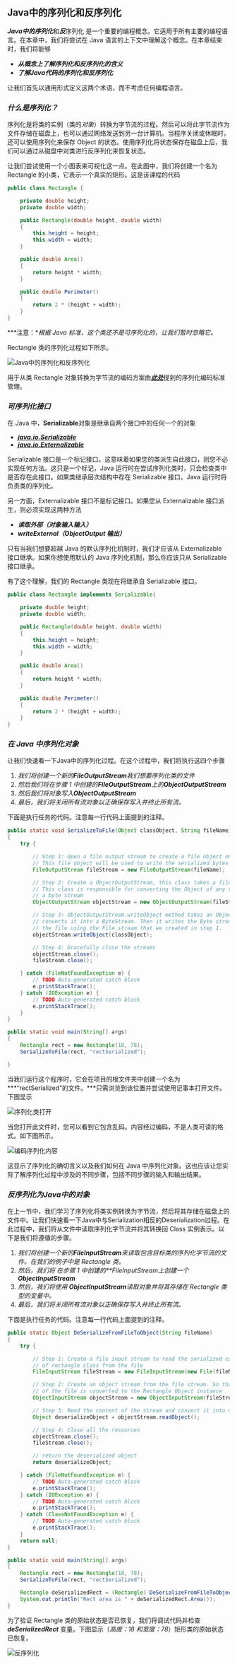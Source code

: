 ## Java中的序列化和反序列化

***Java中的序列化***和***反***序列化 是一个重要的编程概念。它适用于所有主要的编程语言。在本章中，我们将尝试在 Java 语言的上下文中理解这个概念。在本章结束时，我们将能够

-   ***从概念上了解序列化和反序列化的含义***
-   ***了解Java代码的序列化和反序列化***

让我们首先以通用形式定义这两个术语，而不考虑任何编程语言。

### ***什么是序列化？***

序列化是将类的实例（类的*对象*）转换为字节流的过程。然后可以将此字节流作为文件存储在磁盘上，也可以通过网络发送到另一台计算机。当程序关闭或休眠时，还可以使用序列化来保存 Object 的状态。使用序列化将状态保存在磁盘上后，我们可以通过从磁盘中对类进行反序列化来恢复状态。

让我们尝试使用一个小图表来可视化这一点。在此图中，我们将创建一个名为 Rectangle 的小类，它表示一个真实的矩形。这是该课程的代码

```java
public class Rectangle {

	private double height;
	private double width;

	public Rectangle(double height, double width)
	{
		this.height = height;
		this.width = width;
	}

	public double Area()
	{
		return height * width;
	}

	public double Perimeter()
	{
		return 2 * (height + width);
	}
}
```

***注意：**根据 Java 标准，这个类还不是可序列化的，让我们暂时忽略它。*

Rectangle 类的序列化过程如下所示。

![Java中的序列化和反序列化](https://toolsqa.com/gallery/Rest%20Assured/1.Serialization%20and%20Deserialization%20in%20Java.png)

用于从类 Rectangle 对象转换为字节流的编码方案由[***此处***](https://docs.oracle.com/javase/8/docs/technotes/guides/serialization/index.html)提到的序列化编码标准管理。

### ***可序列化接口***

在 Java 中，**Serializable**对象是继承自两个接口中的任何一个的对象

-   [***java.io.Serializable***](https://docs.oracle.com/javase/7/docs/api/java/io/Serializable.html)
-   [***java.io.Externalizable***](https://docs.oracle.com/javase/6/docs/api/java/io/Externalizable.html)

Serializable 接口是一个标记接口。这意味着如果您的类派生自此接口，则您不必实现任何方法。这只是一个标记，Java 运行时在尝试序列化类时，只会检查类中是否存在此接口。如果类继承层次结构中存在 Serializable 接口，Java 运行时将负责类的序列化。

另一方面，Externalizable 接口不是标记接口。如果您从 Externalizable 接口派生，则必须实现这两种方法

-   ***读取外部（对象输入输入）***
-   ***writeExternal（ObjectOutput 输出）***

只有当我们想要超越 Java 的默认序列化机制时，我们才应该从 Externalizable 接口继承。如果你想使用默认的 Java 序列化机制，那么你应该只从 Serializable 接口继承。

有了这个理解，我们的 Rectangle 类现在将继承自 Serializable 接口。

```java
public class Rectangle implements Serializable{

	private double height;
	private double width;

	public Rectangle(double height, double width)
	{
		this.height = height;
		this.width = width;
	}

	public double Area()
	{
		return height * width;
	}

	public double Perimeter()
	{
		return 2 * (height + width);
	}
}
```

### ***在 Java 中序列化对象***

让我们快速看一下Java中的序列化过程。在这个过程中，我们将执行这四个步骤

1.  *我们将创建一个新的**FileOutputStream**我们想要序列化类的文件*
2.  *然后我们将在步骤 1 中创建的**FileOutputStream**上的**ObjectOutputStream***
3.  *然后我们将对象写入**ObjectOutputStream***
4.  *最后，我们将关闭所有流对象以正确保存写入并终止所有流。*

下面是执行任务的代码。注意每一行代码上面提到的注释。

```java
public static void SerializeToFile(Object classObject, String fileName)
{
	try {

		// Step 1: Open a file output stream to create a file object on disk.
		// This file object will be used to write the serialized bytes of an object
		FileOutputStream fileStream = new FileOutputStream(fileName);

		// Step 2: Create a ObjectOutputStream, this class takes a files stream.
		// This class is responsible for converting the Object of any type into
		// a byte stream
		ObjectOutputStream objectStream = new ObjectOutputStream(fileStream);

		// Step 3: ObjectOutputStream.writeObject method takes an Object and 
		// converts it into a ByteStream. Then it writes the Byte stream into
		// the file using the File stream that we created in step 1.
		objectStream.writeObject(classObject);

		// Step 4: Gracefully close the streams
		objectStream.close();
		fileStream.close();

	} catch (FileNotFoundException e) {
		// TODO Auto-generated catch block
		e.printStackTrace();
	} catch (IOException e) {
		// TODO Auto-generated catch block
		e.printStackTrace();
	}
}

public static void main(String[] args)
{
	Rectangle rect = new Rectangle(18, 78);
	SerializeToFile(rect, "rectSerialized");

}
```

 当我们运行这个程序时，它会在项目的根文件夹中创建一个名为***“rectSerialized”的文件。***只需浏览到该位置并尝试使用记事本打开文件。下图显示

![序列化类打开](https://toolsqa.com/gallery/Rest%20Assured/2.SerializedClassOpen.png)

当您打开此文件时，您可以看到它包含乱码。内容经过编码，不是人类可读的格式。如下图所示。

![编码序列化内容](https://toolsqa.com/gallery/Rest%20Assured/3.EncodedSerializedContent.png)

这显示了序列化的确切含义以及我们如何在 Java 中序列化对象。这也应该让您实际了解序列化过程中涉及的不同步骤，包括不同步骤的输入和输出结果。

### ***反序列化为Java中的对象***

在上一节中，我们学习了序列化将类实例转换为字节流，然后将其存储在磁盘上的文件中。让我们快速看一下Java中与Serialization相反的Deserialization过程。在此过程中，我们将从文件中读取序列化字节流并将其转换回 Class 实例表示。以下是我们将遵循的步骤。

1.  *我们将创建一个新的**FileInputStream**来读取包含目标类的序列化字节流的文件。在我们的例子中是 Rectangle 类。*
2.  *然后，我们将 在步骤 1 中创建的**FileInputStream上创建一个****ObjectInputStream***
3.  *然后，我们将使用 **ObjectInputStream**读取对象并将其存储在 Rectangle 类型的变量中。*
4.  *最后，我们将关闭所有流对象以正确保存写入并终止所有流。*

下面是执行任务的代码。注意每一行代码上面提到的注释。

```java
public static Object DeSerializeFromFileToObject(String fileName)
{
	try {

		// Step 1: Create a file input stream to read the serialized content
		// of rectangle class from the file
		FileInputStream fileStream = new FileInputStream(new File(fileName));

		// Step 2: Create an object stream from the file stream. So that the content
		// of the file is converted to the Rectangle Object instance
		ObjectInputStream objectStream = new ObjectInputStream(fileStream);

		// Step 3: Read the content of the stream and convert it into object
		Object deserializeObject = objectStream.readObject();

		// Step 4: Close all the resources
		objectStream.close();
		fileStream.close();

		// return the deserialized object
		return deserializeObject;

	} catch (FileNotFoundException e) {
		// TODO Auto-generated catch block
		e.printStackTrace();
	} catch (IOException e) {
		// TODO Auto-generated catch block
		e.printStackTrace();
	} catch (ClassNotFoundException e) {
		// TODO Auto-generated catch block
		e.printStackTrace();
	}
	return null;
}

public static void main(String[] args)
{
	Rectangle rect = new Rectangle(18, 78);
	SerializeToFile(rect, "rectSerialized");

	Rectangle deSerializedRect = (Rectangle) DeSerializeFromFileToObject("rectSerialized");
	System.out.println("Rect area is " + deSerializedRect.Area());
}
```

为了验证 Rectangle 类的原始状态是否已恢复，我们将调试代码并检查 ***deSerializedRect*** 变量。下图显示（*高度：18 和宽度：78*）矩形类的原始状态已恢复。

![反序列化](https://toolsqa.com/gallery/Rest%20Assured/4.Deserialization.png)
